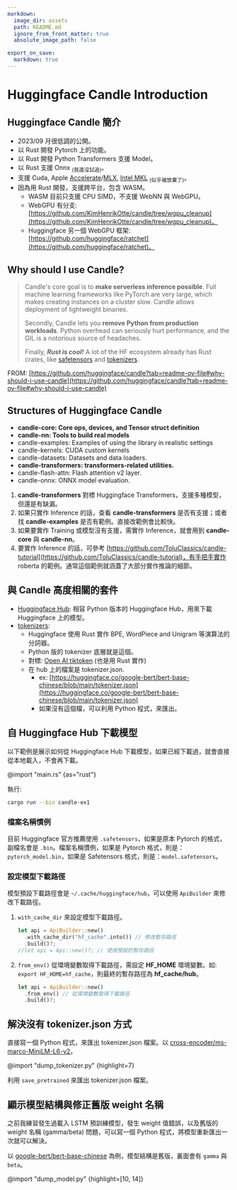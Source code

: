 ```yaml
---
markdown:
  image_dir: assets
  path: README.md
  ignore_from_front_matter: true
  absolute_image_path: false

export_on_save:
  markdown: true
---
```

# Huggingface Candle Introduction

## Huggingface Candle 簡介

- 2023/09 月很低調的公開。
- 以 Rust 開發 Pytorch 上的功能。
- 以 Rust 開發 Python Transformers 支援 Model。
- 以 Rust 支援 Onnx <sub>(我還沒試過)</sub>。
- 支援 Cuda, Apple [Accelerate](https://developer.apple.com/documentation/accelerate)/[MLX](https://ml-explore.github.io/mlx/build/html/index.html), [Intel MKL](https://github.com/rust-math/intel-mkl-src) <sub>(似乎被放棄了)</sub>。
- 因為用 Rust 開發，支援跨平台，包含 WASM。
  - WASM 目前只支援 CPU SIMD，不支援 WebNN 與 WebGPU。
  - WebGPU 有分支: [https://github.com/KimHenrikOtte/candle/tree/wgpu_cleanup](https://github.com/KimHenrikOtte/candle/tree/wgpu_cleanup)。
  - Huggingface 另一個 WebGPU 框架: [https://github.com/huggingface/ratchet](https://github.com/huggingface/ratchet)。

## Why should I use Candle?

> Candle's core goal is to __make serverless inference possible__. Full machine learning frameworks like PyTorch are very large, which makes creating instances on a cluster slow. Candle allows deployment of lightweight binaries.
>
>Secondly, Candle lets you __remove Python from production workloads__. Python overhead can seriously hurt performance, and the GIL is a notorious source of headaches.
>
>Finally, ___Rust is cool!___ A lot of the HF ecosystem already has Rust crates, like [safetensors](https://github.com/huggingface/safetensors) and [tokenizers](https://github.com/huggingface/tokenizers).
>

FROM: [https://github.com/huggingface/candle?tab=readme-ov-file#why-should-i-use-candle](https://github.com/huggingface/candle?tab=readme-ov-file#why-should-i-use-candle)

## Structures of Huggingface Candle

- __candle-core: Core ops, devices, and Tensor struct definition__
- __candle-nn: Tools to build real models__
- candle-examples: Examples of using the library in realistic settings
- candle-kernels: CUDA custom kernels
- candle-datasets: Datasets and data loaders.
- __candle-transformers: transformers-related utilities.__
- candle-flash-attn: Flash attention v2 layer.
- candle-onnx: ONNX model evaluation.

1. __candle-transformers__ 對標 Huggingface Transformers，支援多種模型，但還是有缺漏。
1. 如果只實作 Inference 的話，查看 __candle-transformers__ 是否有支援；或者找 __candle-examples__ 是否有範例。直接改範例會比較快。
1. 如果要實作 Training 或模型沒有支援，需實作 Inference，就會用到 __candle-core__ 與 __candle-nn__。
1. 要實作 Inference 的話，可參考 [https://github.com/ToluClassics/candle-tutorial](https://github.com/ToluClassics/candle-tutorial)，有手把手實作 roberta 的範例。通常這個範例就涵蓋了大部分實作推論的細節。

## 與 Candle 高度相關的套件

- [Huggingface Hub](https://github.com/huggingface/hf-hub): 相容 Python 版本的 Huggingface Hub，用來下載 Huggingface 上的模型。
- [tokenizers](https://github.com/huggingface/tokenizers):
  - Huggingface 使用 Rust 實作 BPE, WordPiece and Unigram 等演算法的分詞器。
  - Python 版的 tokenizer 底層就是這個。
  - 對標: [Open AI tiktoken](https://github.com/openai/tiktoken) (也是用 Rust 實作)
  - 在 hub 上的檔案是 tokenizer.json.
    - ex: [https://huggingface.co/google-bert/bert-base-chinese/blob/main/tokenizer.json](https://huggingface.co/google-bert/bert-base-chinese/blob/main/tokenizer.json)
    - 如果沒有這個檔，可以利用 Python 程式，來匯出。

## 自 Huggingface Hub 下載模型

以下範例是展示如何從 Huggingface Hub 下載模型，如果已經下載過，就會直接從本地載入，不會再下載。

@import "main.rs" {as="rust"}

執行:

```bash
cargo run --bin candle-ex1
```

### 檔案名稱慣例

目前 Huggingface 官方推薦使用 `.safetensors`，如果是原本 Pytorch 的格式，副檔名會是 `.bin`。檔案名稱慣例，如果是 Pytorch 格式，則是：`pytorch_model.bin`，如果是 Safetensors 格式，則是：`model.safetensors`。

### 設定模型下載路徑

模型預設下載路徑會是 `~/.cache/huggingface/hub`，可以使用 `ApiBuilder` 來修改下載路徑。

1. `with_cache_dir` 來設定模型下載路徑。

    ```rust
    let api = ApiBuilder::new()
      .with_cache_dir("hf_cache".into()) // 修改暫存路徑
      .build()?;
    //let api = Api::new()?; // 使用預設的暫存路徑
    ```

1. `from_env()` 從環境變數取得下載路徑，需設定 __HF_HOME__ 環境變數。如: `export HF_HOME=hf_cache`，則最終的暫存路徑為 __hf_cache/hub__。

    ```rust
    let api = ApiBuilder::new()
      .from_env() // 從環境變數取得下載路徑
      .build()?;
    ```

## 解決沒有 tokenizer.json 方式

直接寫一個 Python 程式，來匯出 tokenizer.json 檔案。以 [cross-encoder/ms-marco-MiniLM-L6-v2](https://huggingface.co/cross-encoder/ms-marco-MiniLM-L6-v2)。

@import "dump_tokenizer.py" {highlight=7}

利用 `save_pretrained` 來匯出 tokenizer.json 檔案。

## 顯示模型結構與修正舊版 weight 名稱

之前我練習發生過載入 LSTM 預訓練模型，發生 weight 值錯誤，以及舊版的 weight 名稱 (gamma/beta) 問題，可以寫一個 Python 程式，將模型重新匯出一次就可以解決。

以 [google-bert/bert-base-chinese](https://huggingface.co/google-bert/bert-base-chinese) 為例，模型結構是舊版，裏面會有 `gamma` 與 `beta`。

@import "dump_model.py" {highlight=[10, 14]}
